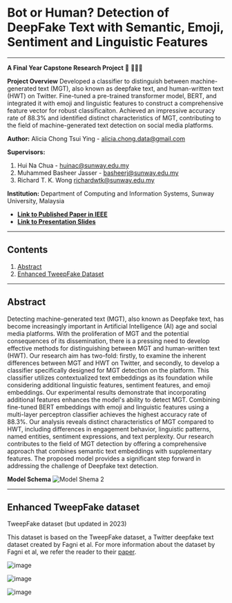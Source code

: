 # Bot or Human? Detection of DeepFake Text with Semantic, Emoji, Sentiment and Linguistic Features 
---
**A Final Year Capstone Research Project** 🤖 👩🏻‍💻

**Project Overview**
Developed a classifier to distinguish between machine-generated text (MGT), also known as deepfake text, and human-written text (HWT) on Twitter. 
Fine-tuned a pre-trained transformer model, BERT, and integrated it with emoji and linguistic features to construct a comprehensive feature vector for robust classificaiton. 
Achieved an impressive accuracy rate of 88.3% and identified distinct characteristics of MGT, contributing to the field of machine-generated text detection on social media platforms.

**Author:** Alicia Chong Tsui Ying - [alicia.chong.data@gmail.com](mailto:alicia.chong.data@gmail.com)

**Supervisors:** 
1. Hui Na Chua - [huinac@sunway.edu.my](mailto:huinac@sunway.edu.my)
2. Muhammed Basheer Jasser - [basheerj@sunway.edu.my](mailto:basheerj@sunway.edu.my)
3. Richard T. K. Wong [richardwtk@sunway.edu.my](mailto:richardwtk@sunway.edu.my)
  
**Institution:** Department of Computing and Information Systems, Sunway University, Malaysia  

- **[Link to Published Paper in IEEE](https://ieeexplore.ieee.org/abstract/document/10295100)**
- **[Link to Presentation Slides](https://github.com/Alicia2203/Detection-of-DeepFake-Text-with-Semantic-Emoji-Sentiment-and-Linguistic-Features/files/13456954/Capstone.Project.Viva.Presentation.Slides.-.shorter.pdf)**

---
## Contents
1. [Abstract](#Abstract)  
2. [Enhanced TweepFake Dataset](Dataset)  

---
## Abstract <a name="Abstract"></a> 
Detecting machine-generated text (MGT), also known as Deepfake text, has become increasingly important in Artificial Intelligence (AI) age and social media platforms. With the proliferation of MGT and the potential consequences of its dissemination, there is a pressing need to develop effective methods for distinguishing between MGT and human-written text (HWT). Our research aim has two-fold: firstly, to examine the inherent differences between MGT and HWT on Twitter, and secondly, to develop a classifier specifically designed for MGT detection on the platform. This classifier utilizes contextualized text embeddings as its foundation while considering additional linguistic features, sentiment features, and emoji embeddings. Our experimental results demonstrate that incorporating additional features enhances the model's ability to detect MGT. Combining fine-tuned BERT embeddings with emoji and linguistic features using a multi-layer perceptron classifier achieves the highest accuracy rate of 88.3%. Our analysis reveals distinct characteristics of MGT compared to HWT, including differences in engagement behavior, linguistic patterns, named entities, sentiment expressions, and text perplexity. Our research contributes to the field of MGT detection by offering a comprehensive approach that combines semantic text embeddings with supplementary features. The proposed model provides a significant step forward in addressing the challenge of Deepfake text detection.

**Model Schema**
![Model Shema 2](https://github.com/Alicia2203/Detection-of-DeepFake-Text-with-Semantic-Emoji-Sentiment-and-Linguistic-Features/assets/69787181/3024d47b-01ab-4201-a111-7c43a8495c42)

---
## Enhanced TweepFake dataset <a name="Dataset"></a> 
TweepFake dataset (but updated in 2023)

This dataset is based on the TweepFake dataset, a Twitter deepfake text dataset created by Fagni et al. For more information about the dataset by Fagni et al, we refer the reader to their [paper](https://arxiv.org/abs/2008.00036). 

![image](https://github.com/Alicia2203/Updated_TweepFake_Dataset/assets/69787181/7076c5bf-3834-4597-aa15-7fc24111b975)

![image](https://github.com/Alicia2203/Updated_TweepFake_Dataset/assets/69787181/44de8eb4-f005-4558-a674-257fce798673)

![image](https://github.com/Alicia2203/Updated_TweepFake_Dataset/assets/69787181/6a1f0abc-73e2-4e18-be65-24375c46107f)

